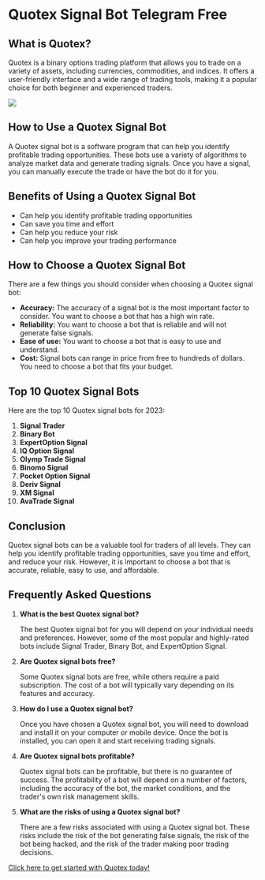 # Quotex Signal Bot Telegram Free

## What is Quotex?

Quotex is a binary options trading platform that allows you to trade on
a variety of assets, including currencies, commodities, and indices. It
offers a user-friendly interface and a wide range of trading tools,
making it a popular choice for both beginner and experienced traders.

[![](https://static.quotex.io/files/8_en/300_250.jpg)](https://traff.sbs/brokerqxsignupf)

## How to Use a Quotex Signal Bot

A Quotex signal bot is a software program that can help you identify
profitable trading opportunities. These bots use a variety of algorithms
to analyze market data and generate trading signals. Once you have a
signal, you can manually execute the trade or have the bot do it for
you.

## Benefits of Using a Quotex Signal Bot

-   Can help you identify profitable trading opportunities
-   Can save you time and effort
-   Can help you reduce your risk
-   Can help you improve your trading performance

## How to Choose a Quotex Signal Bot

There are a few things you should consider when choosing a Quotex signal
bot:

-   **Accuracy:** The accuracy of a signal bot is the most important
    factor to consider. You want to choose a bot that has a high win
    rate.
-   **Reliability:** You want to choose a bot that is reliable and will
    not generate false signals.
-   **Ease of use:** You want to choose a bot that is easy to use and
    understand.
-   **Cost:** Signal bots can range in price from free to hundreds of
    dollars. You need to choose a bot that fits your budget.

## Top 10 Quotex Signal Bots

Here are the top 10 Quotex signal bots for 2023:

1.  **Signal Trader**
2.  **Binary Bot**
3.  **ExpertOption Signal**
4.  **IQ Option Signal**
5.  **Olymp Trade Signal**
6.  **Binomo Signal**
7.  **Pocket Option Signal**
8.  **Deriv Signal**
9.  **XM Signal**
10. **AvaTrade Signal**

## Conclusion

Quotex signal bots can be a valuable tool for traders of all levels.
They can help you identify profitable trading opportunities, save you
time and effort, and reduce your risk. However, it is important to
choose a bot that is accurate, reliable, easy to use, and affordable.

## Frequently Asked Questions

1.  **What is the best Quotex signal bot?**

    The best Quotex signal bot for you will depend on your individual
    needs and preferences. However, some of the most popular and
    highly-rated bots include Signal Trader, Binary Bot, and
    ExpertOption Signal.

2.  **Are Quotex signal bots free?**

    Some Quotex signal bots are free, while others require a paid
    subscription. The cost of a bot will typically vary depending on its
    features and accuracy.

3.  **How do I use a Quotex signal bot?**

    Once you have chosen a Quotex signal bot, you will need to download
    and install it on your computer or mobile device. Once the bot is
    installed, you can open it and start receiving trading signals.

4.  **Are Quotex signal bots profitable?**

    Quotex signal bots can be profitable, but there is no guarantee of
    success. The profitability of a bot will depend on a number of
    factors, including the accuracy of the bot, the market conditions,
    and the trader\'s own risk management skills.

5.  **What are the risks of using a Quotex signal bot?**

    There are a few risks associated with using a Quotex signal bot.
    These risks include the risk of the bot generating false signals,
    the risk of the bot being hacked, and the risk of the trader making
    poor trading decisions.

[Click here to get started with Quotex
today!](\%22https://traff.sbs/brokerqxsignup.php?lid=933307\%22)

